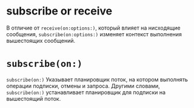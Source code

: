 # subscribe or receive

В отличие от `receive(on:options:)`, который влияет на нисходящие сообщения, `subscribe(on:options:)` изменяет контекст выполнения вышестоящих сообщений.

# `subscribe(on:)`
`subscribe(on:)` Указывает планировщик поток, на котором выполнять операции подписки, отмены и запроса. Другими словами, `subscribe(on:)` устанавливает планировщик для подписки на вышестоящий поток.
